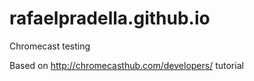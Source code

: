 rafaelpradella.github.io
========================

Chromecast testing

Based on http://chromecasthub.com/developers/ tutorial


